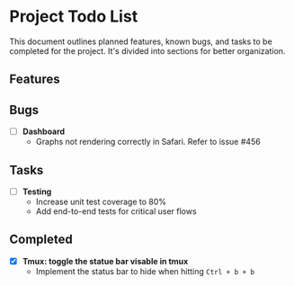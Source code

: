 # Project Todo List

This document outlines planned features, known bugs, and tasks to be completed for the project. It's divided into sections for better organization.

## Features


## Bugs

- [ ] **Dashboard**
  - Graphs not rendering correctly in Safari. Refer to issue #456

## Tasks

- [ ] **Testing**
  - Increase unit test coverage to 80%
  - Add end-to-end tests for critical user flows

## Completed

- [x] **Tmux: toggle the statue bar visable in tmux**
  - Implement the status bar to hide when hitting `Ctrl + b + b`